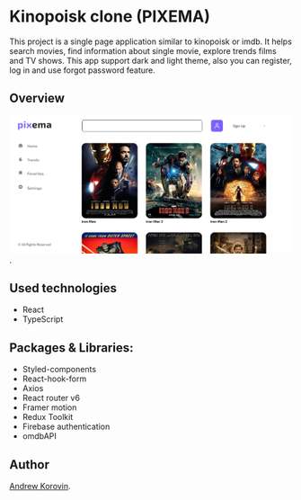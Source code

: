 # Kinopoisk clone (PIXEMA)

This project is a single page application similar to kinopoisk or imdb. It helps search movies, find information about single movie, explore trends films and TV shows. This app support dark and light theme, also you can register, log in and use forgot password feature.

## Overview

![Overview](https://github.com/Andruha99/react-kinopoisk-clone/blob/main/preview/preview.png).

## Used technologies

- React
- TypeScript

## Packages & Libraries:

- Styled-components
- React-hook-form
- Axios
- React router v6
- Framer motion
- Redux Toolkit
- Firebase authentication
- omdbAPI

## Author

[Andrew Korovin](https://github.com/Andruha99).
